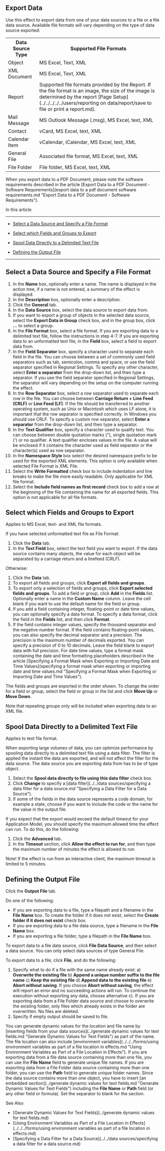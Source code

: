 ## Export Data

Use this effect to export data from one of your data sources to a file or a file data source. Available file formats will vary depending on the type of data source exported:

<table style="WIDTH: 100%">

<tbody>

<tr>

<th>Data Source Type</th>

<th>Supported File Formats</th>

</tr>

<tr>

<td>Object</td>

<td>MS Excel, Text, XML</td>

</tr>

<tr>

<td>XML Document</td>

<td>MS Excel, Text, XML</td>

</tr>

<tr>

<td>Report</td>

<td>Supported file formats provided by the Report. If the file format is an image, the size of the image is determined by the report [Page Setup](../../../../../users/reporting on data/report/save to file or print a report.md).</td>

</tr>

<tr>

<td>Mail Message</td>

<td>MS Outlook Message (.msg), MS Excel, text, XML</td>

</tr>

<tr>

<td>Contact</td>

<td>vCard, MS Excel, text, XML</td>

</tr>

<tr>

<td>Calendar Item</td>

<td>vCalendar, iCalendar, MS Excel, text, XML</td>

</tr>

<tr>

<td>General File</td>

<td>Associated file format, MS Excel, text, XML</td>

</tr>

<tr>

<td>File Folder</td>

<td>File folder, MS Excel, text, XML</td>

</tr>

</tbody>

</table>

When you export data to a PDF Document, please note the software requirements described in the article [Export Data to a PDF Document - Software Requirements](export data to a pdf document  software requirements.md "Export Data to a PDF Document - Software Requirements").

In this article

* * *

*   [Select a Data Source and Specify a File Format](#select-a-data-source-and-specify-a-file-format)

*   [Select which Fields and Groups to Export](#select-which-fields-and-groups-to-export)

*   [Spool Data Directly to a Delimited Text File](#spool-data-directly-to-a-delimited-text-file)

*   [Defining the Output File](#defining-the-output-file)

* * *

## Select a Data Source and Specify a File Format

1.  In the **Name** box, optionally enter a name. The name is displayed in the action tree, if a name is not entered, a summary of the effect is displayed.
2.  In the **Description** box, optionally enter a description.
3.  Click the **General** tab.
4.  In the **Data Source** box, select the data source to export data from.
5.  If you want to export a group of objects in the selected data source, select the **Export Data in Group** check box, and in the group box, click **...** to select a group.
6.  In the **File Format** box, select a file format. If you are exporting data to a delimited text file, follow the instructions in step 4-7\. If you are exporting data to an unformatted text file, in the **Field** box, select a field to export data from.
7.  In the **Field Separator** box, specify a character used to separate each field in the file. You can choose between a set of commonly used field separators such as tab, semicolon, comma and space, or use the field separator specified in Regional Settings. To specify any other character, select **Enter a separator** from the drop-down list, and then type a separator. If you use the field separator specified in Regional Settings, the separator will vary depending on the setup on the computer running the effect.
8.  In the **Row Separator** box, select a row separator used to separate each row in the file. You can choose between **Carriage Return + Line Feed (CRLF)** or **Line Feed (LF)**. If the file should be transferred to another operating system, such as Unix or Macintosh which uses LF alone, it is important that the row separator is specified correctly. In Windows you should use CRLF. To specify a custom row separator, select **Enter a separator** from the drop-down list, and then type a separator.
9.  In the **Text Qualifier** box, specify a character used to qualify text. You can choose between double quotation marks ("), single quotation mark (') or no qualifier. A text qualifier encloses values in the file. A value will be enclosed if it contains the character used as field separator or the character(s) used as row separator.
10.  In the **Namespace Style** box select the desired namespace prefix to be used for the exported XML elements. This option is only available when selected File Format is XML File.
11.  Select the **Write Formatted** check box to include indentation and line breaks to make the file more easily readable. Only applicable for XML file format.
12.  Select the **Include field names as first record** check box to add a row at the beginning of the file containing the name for all exported fields. This option is not applicable for all file formats.



## Select which Fields and Groups to Export

Applies to MS Excel, text- and XML file formats.

If you have selected unformatted text file as File Format:

1.  Click the **Data** tab.
2.  In the **Text Field** box, select the text field you want to export. If the data source contains many objects, the value for each object will be separated by a carriage return and a linefeed (CRLF).

Otherwise:

1.  Click the **Data** tab.
2.  To export all fields and groups, click **Export all fields and groups**.
3.  To export only a selection of fields and groups, click **Export selected fields and groups**. To add a field or group, click **Add** in the **Fields** list. Optionally enter a name in the **Custom Name** column. Leave the cell blank if you want to use the default name for the field or group.
4.  If you add a field containing integer, floating-point or date time values, you can optionally specify a data format. To specify a data format, click the field in the **Fields** list, and then click **Format**.
5.  If the field contains integer values, specify the thousand separator and the negative number format. If the field contains floating-point values, you can also specify the decimal separator and a precision. The precision is the maximum number of decimals exported. You can specify a precision of 0 to 10 decimals. Leave the field blank to export data with full precision. For date time values, type a format mask containing the date and time formatting placeholders described in the article [Specifying a Format Mask when Exporting or Importing Date and Time Values](specifying a format mask when exporting or importing date and time values.md "Specifying a Format Mask when Exporting or Importing Date and Time Values").

The fields and groups are exported in the order shown. To change the order for a field or group, select the field or group in the list and click **Move Up** or **Move Down**.

Note that repeating groups only will be included when exporting data to an XML file.



## Spool Data Directly to a Delimited Text File

Applies to text file format.

When exporting large volumes of data, you can optimize performance by spooling data directly to a delimited text file using a data filter. The filter is applied the instant the data are exported, and will not affect the filter for the data source. The data source you are exporting data from has to be of type object.

1.  Select the **Spool data directly to file using this data filter** check box.
2.  Click **Change** to specify a [data filter](../../data sources/specifying a data filter for a data source.md "Specifying a Data Filter for a Data Source").
3.  If some of the fields in the data source represents a code domain, for example a state, choose if you want to include the code or the name for the value in the output file.

If you expect that the export would exceed the default timeout for your Application Model, you should specify the maximum allowed time the effect can run. To do this, do the following:

1.  Click the **Advanced** tab.
2.  In the **Timeout** section, click **Allow the effect to run for**, and then type the maximum number of minutes the effect is allowed to run.

Note! If the effect is run from an interactive client, the maximum timeout is limited to 5 minutes.



## Defining the Output File

Click the **Output File** tab.

Do one of the following:

*   If you are exporting data to a file, type a filepath and a filename in the **File Name** box. To create the folder if it does not exist, select the **Create folder if it does not exist** check box.
*   If you are exporting data to a file data source, type a filename in the **File Name** box.
*   If you are exporting a file folder, type a filepath in the **File Name** box.

To export data to a file data source, click **File Data Source**, and then select a data source. You can only select data sources of type General File.

To export data to a file, click **File**, and do the following:

1.  Specify what to do if a file with the same name already exist: a) **Overwrite the existing file** b) **Append a unique number suffix to the file name** c) **Keep the existing file** d) **Append data to the existing file** e) **Abort without saving**. If you choose **Abort without saving**, the effect will report an error and no succeeding actions will run. To continue the execution without exporting any data, choose alternative c). If you are exporting data from a File Folder data source and choose to overwrite the existing folder, only files which already exists in the folder are overwritten. No files are deleted.
2.  Specify if empty output should be saved to file.

You can generate dynamic values for the location and file name by [inserting fields from your data sources](../generate dynamic values for text fields.md "Generate Dynamic Values for Text Fields") as part of the name. The file location can also include [environment variables](../../../forms/using environment variables as part of a file location in effects.md "Using Environment Variables as Part of a File Location in Effects"). If you are exporting data from a file data source containing more than one file, you can use the **File Name** field to generate unique file names. If you are exporting data from a File Folder data source containing more than one folder, you can use the **Path** field to generate unique folder names. Since the data source contains more than one object, you have to insert [an embedded section](../generate dynamic values for text fields.md "Generate Dynamic Values for Text Fields") including the **File Name** or **Path** field (or any other field or formula). Set the separator to blank for the section.



See Also

*   [Generate Dynamic Values for Text Fields](../generate dynamic values for text fields.md)
*   [Using Environment Variables as Part of a File Location in Effects](../../../forms/using environment variables as part of a file location in effects.md)
*   [Specifying a Data Filter for a Data Source](../../data sources/specifying a data filter for a data source.md)